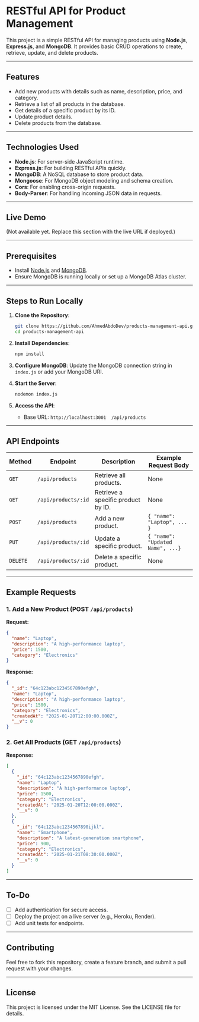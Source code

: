
# RESTful API for Product Management

This project is a simple RESTful API for managing products using **Node.js**, **Express.js**, and **MongoDB**. 
It provides basic CRUD operations to create, retrieve, update, and delete products.

---

## **Features**
- Add new products with details such as name, description, price, and category.
- Retrieve a list of all products in the database.
- Get details of a specific product by its ID.
- Update product details.
- Delete products from the database.

---

## **Technologies Used**
- **Node.js**: For server-side JavaScript runtime.
- **Express.js**: For building RESTful APIs quickly.
- **MongoDB**: A NoSQL database to store product data.
- **Mongoose**: For MongoDB object modeling and schema creation.
- **Cors**: For enabling cross-origin requests.
- **Body-Parser**: For handling incoming JSON data in requests.

---

## **Live Demo**
(Not available yet. Replace this section with the live URL if deployed.)

---

## **Prerequisites**
- Install [Node.js](https://nodejs.org/) and [MongoDB](https://www.mongodb.com/try/download/community).
- Ensure MongoDB is running locally or set up a MongoDB Atlas cluster.

---

## **Steps to Run Locally**

1. **Clone the Repository**:
   ```bash
   git clone https://github.com/AhmedAbdoDev/products-management-api.git
   cd products-management-api
   ```

2. **Install Dependencies**:
   ```bash
   npm install
   ```

3. **Configure MongoDB**:
   Update the MongoDB connection string in `index.js` or add your MongoDB URI.

4. **Start the Server**:
   ```bash
   nodemon index.js
   ```

5. **Access the API**:
   - Base URL: `http://localhost:3001  /api/products`

---

## **API Endpoints**

| Method   | Endpoint               | Description                          | Example Request Body            |
|----------|------------------------|--------------------------------------|----------------------------------|
| `GET`    | `/api/products`        | Retrieve all products.               | None                             |
| `GET`    | `/api/products/:id`    | Retrieve a specific product by ID.   | None                             |
| `POST`   | `/api/products`        | Add a new product.                   | `{ "name": "Laptop", ... }`      |
| `PUT`    | `/api/products/:id`    | Update a specific product.           | `{ "name": "Updated Name", ...}` |
| `DELETE` | `/api/products/:id`    | Delete a specific product.           | None                             |

---

## **Example Requests**

### **1. Add a New Product** (POST `/api/products`)
**Request:**
```json
{
  "name": "Laptop",
  "description": "A high-performance laptop",
  "price": 1500,
  "category": "Electronics"
}
```
**Response:**
```json
{
  "_id": "64c123abc1234567890efgh",
  "name": "Laptop",
  "description": "A high-performance laptop",
  "price": 1500,
  "category": "Electronics",
  "createdAt": "2025-01-20T12:00:00.000Z",
  "__v": 0
}
```

### **2. Get All Products** (GET `/api/products`)
**Response:**
```json
[
  {
    "_id": "64c123abc1234567890efgh",
    "name": "Laptop",
    "description": "A high-performance laptop",
    "price": 1500,
    "category": "Electronics",
    "createdAt": "2025-01-20T12:00:00.000Z",
    "__v": 0
  },
  {
    "_id": "64c123abc1234567890ijkl",
    "name": "Smartphone",
    "description": "A latest-generation smartphone",
    "price": 900,
    "category": "Electronics",
    "createdAt": "2025-01-21T08:30:00.000Z",
    "__v": 0
  }
]
```

---

## **To-Do**
- [ ] Add authentication for secure access.
- [ ] Deploy the project on a live server (e.g., Heroku, Render).
- [ ] Add unit tests for endpoints.

---

## **Contributing**
Feel free to fork this repository, create a feature branch, and submit a pull request with your changes.

---

## **License**
This project is licensed under the MIT License. See the LICENSE file for details.
